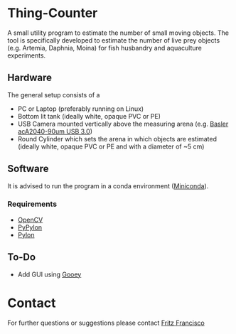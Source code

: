 # Thing-Counter
A small utility program to estimate the number of small moving objects. The tool is specifically developed to estimate the number of live prey objects (e.g. Artemia, Daphnia, Moina) for fish husbandry and aquaculture experiments.  

## Hardware
The general setup consists of a
- PC or Laptop (preferably running on Linux)
- Bottom lit tank (ideally white, opaque PVC or PE)
- USB Camera mounted vertically above the measuring arena (e.g. [Basler acA2040-90um USB 3.0](https://www.baslerweb.com/de/produkte/kameras/flaechenkameras/ace/aca2040-90um/))
- Round Cylinder which sets the arena in which objects are estimated (ideally white, opaque PVC or PE and with a diameter of ~5 cm)

## Software
It is advised to run the program in a conda environment ([Miniconda](https://docs.conda.io/en/latest/miniconda.html)). 

### Requirements
- [OpenCV](https://opencv.org/)
- [PyPylon](https://github.com/basler/pypylon)
- [Pylon](https://www.baslerweb.com/de/produkte/basler-pylon-camera-software-suite/)

## To-Do
- Add GUI using [Gooey](https://github.com/chriskiehl/Gooey)

# Contact
For further questions or suggestions please contact [Fritz Francisco](mailto:fritz.a.francisco@gmail.com) 
